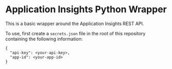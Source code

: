 # Application Insights Python Wrapper

This is a basic wrapper around the Application Insights REST API.

To use, first create a `secrets.json` file in the root of this repository containing the following information:
```
{
  "api-key": <your-api-key>,
  "app-id": <your-app-id>
}
```
